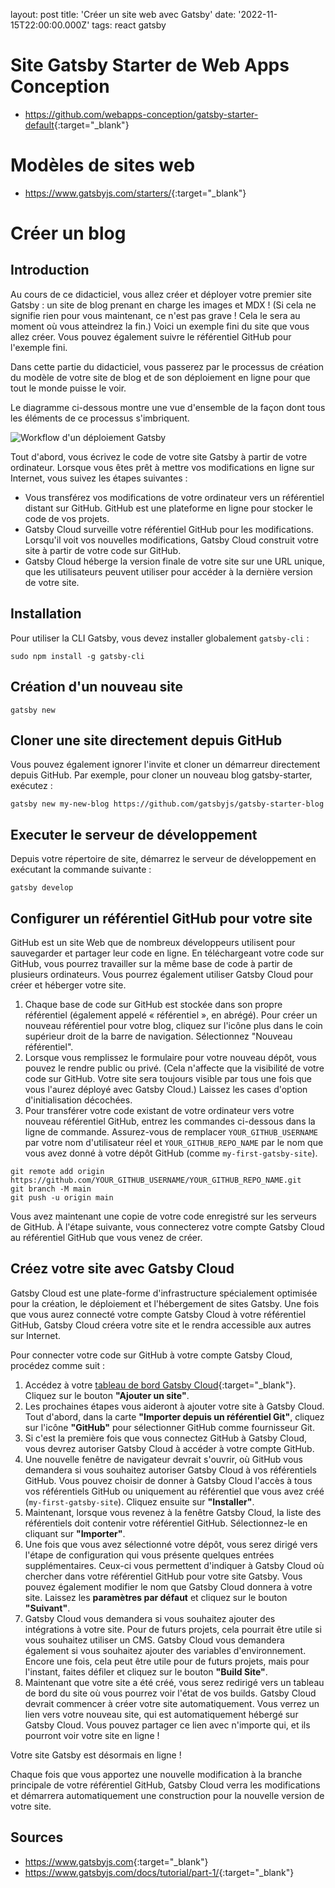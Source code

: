 layout: post
title: 'Créer un site web avec Gatsby'
date: '2022-11-15T22:00:00.000Z'
tags: react gatsby

# Site Gatsby Starter de Web Apps Conception
* <https://github.com/webapps-conception/gatsby-starter-default>{:target="_blank"}

# Modèles de sites web
* <https://www.gatsbyjs.com/starters/>{:target="_blank"}

# Créer un blog
## Introduction

Au cours de ce didacticiel, vous allez créer et déployer votre premier site Gatsby : un site de blog prenant en charge les images et MDX ! (Si cela ne signifie rien pour vous maintenant, ce n'est pas grave ! Cela le sera au moment où vous atteindrez la fin.) Voici un exemple fini du site que vous allez créer. Vous pouvez également suivre le référentiel GitHub pour l'exemple fini.

Dans cette partie du didacticiel, vous passerez par le processus de création du modèle de votre site de blog et de son déploiement en ligne pour que tout le monde puisse le voir.

Le diagramme ci-dessous montre une vue d'ensemble de la façon dont tous les éléments de ce processus s'imbriquent.

![Workflow d'un déploiement Gatsby](/assets/images/gatsby-deployment-workflow.png)

Tout d'abord, vous écrivez le code de votre site Gatsby à partir de votre ordinateur. Lorsque vous êtes prêt à mettre vos modifications en ligne sur Internet, vous suivez les étapes suivantes :
* Vous transférez vos modifications de votre ordinateur vers un référentiel distant sur GitHub. GitHub est une plateforme en ligne pour stocker le code de vos projets.
* Gatsby Cloud surveille votre référentiel GitHub pour les modifications. Lorsqu'il voit vos nouvelles modifications, Gatsby Cloud construit votre site à partir de votre code sur GitHub.
* Gatsby Cloud héberge la version finale de votre site sur une URL unique, que les utilisateurs peuvent utiliser pour accéder à la dernière version de votre site.

## Installation

Pour utiliser la CLI Gatsby, vous devez installer globalement ``gatsby-cli`` :

```shell
sudo npm install -g gatsby-cli
```

## Création d'un nouveau site

```shell
gatsby new
```

## Cloner une site directement depuis GitHub

Vous pouvez également ignorer l'invite et cloner un démarreur directement depuis GitHub. Par exemple, pour cloner un nouveau blog gatsby-starter, exécutez :

```shell
gatsby new my-new-blog https://github.com/gatsbyjs/gatsby-starter-blog
```

## Executer le serveur de développement

Depuis votre répertoire de site, démarrez le serveur de développement en exécutant la commande suivante :

```shell
gatsby develop
```

## Configurer un référentiel GitHub pour votre site

GitHub est un site Web que de nombreux développeurs utilisent pour sauvegarder et partager leur code en ligne. En téléchargeant votre code sur GitHub, vous pourrez travailler sur la même base de code à partir de plusieurs ordinateurs. Vous pourrez également utiliser Gatsby Cloud pour créer et héberger votre site.

1. Chaque base de code sur GitHub est stockée dans son propre référentiel (également appelé « référentiel », en abrégé). Pour créer un nouveau référentiel pour votre blog, cliquez sur l'icône plus dans le coin supérieur droit de la barre de navigation. Sélectionnez "Nouveau référentiel".
2. Lorsque vous remplissez le formulaire pour votre nouveau dépôt, vous pouvez le rendre public ou privé. (Cela n'affecte que la visibilité de votre code sur GitHub. Votre site sera toujours visible par tous une fois que vous l'aurez déployé avec Gatsby Cloud.) Laissez les cases d'option d'initialisation décochées.
3. Pour transférer votre code existant de votre ordinateur vers votre nouveau référentiel GitHub, entrez les commandes ci-dessous dans la ligne de commande. Assurez-vous de remplacer ``YOUR_GITHUB_USERNAME`` par votre nom d'utilisateur réel et ``YOUR_GITHUB_REPO_NAME`` par le nom que vous avez donné à votre dépôt GitHub (comme ``my-first-gatsby-site``).

```shell
git remote add origin https://github.com/YOUR_GITHUB_USERNAME/YOUR_GITHUB_REPO_NAME.git
git branch -M main
git push -u origin main
```

Vous avez maintenant une copie de votre code enregistré sur les serveurs de GitHub. À l'étape suivante, vous connecterez votre compte Gatsby Cloud au référentiel GitHub que vous venez de créer.

## Créez votre site avec Gatsby Cloud

Gatsby Cloud est une plate-forme d'infrastructure spécialement optimisée pour la création, le déploiement et l'hébergement de sites Gatsby. Une fois que vous aurez connecté votre compte Gatsby Cloud à votre référentiel GitHub, Gatsby Cloud créera votre site et le rendra accessible aux autres sur Internet.

Pour connecter votre code sur GitHub à votre compte Gatsby Cloud, procédez comme suit :
1. Accédez à votre [tableau de bord Gatsby Cloud](https://www.gatsbyjs.com/dashboard/){:target="_blank"}. Cliquez sur le bouton **"Ajouter un site"**.
2. Les prochaines étapes vous aideront à ajouter votre site à Gatsby Cloud. Tout d'abord, dans la carte **"Importer depuis un référentiel Git"**, cliquez sur l'icône **"GitHub"** pour sélectionner GitHub comme fournisseur Git.
3. Si c'est la première fois que vous connectez GitHub à Gatsby Cloud, vous devrez autoriser Gatsby Cloud à accéder à votre compte GitHub.
4. Une nouvelle fenêtre de navigateur devrait s'ouvrir, où GitHub vous demandera si vous souhaitez autoriser Gatsby Cloud à vos référentiels GitHub. Vous pouvez choisir de donner à Gatsby Cloud l'accès à tous vos référentiels GitHub ou uniquement au référentiel que vous avez créé (``my-first-gatsby-site``). Cliquez ensuite sur **"Installer"**.
5. Maintenant, lorsque vous revenez à la fenêtre Gatsby Cloud, la liste des référentiels doit contenir votre référentiel GitHub. Sélectionnez-le en cliquant sur **"Importer"**.
6. Une fois que vous avez sélectionné votre dépôt, vous serez dirigé vers l'étape de configuration qui vous présente quelques entrées supplémentaires. Ceux-ci vous permettent d'indiquer à Gatsby Cloud où chercher dans votre référentiel GitHub pour votre site Gatsby. Vous pouvez également modifier le nom que Gatsby Cloud donnera à votre site. Laissez les **paramètres par défaut** et cliquez sur le bouton **"Suivant"**.
7. Gatsby Cloud vous demandera si vous souhaitez ajouter des intégrations à votre site. Pour de futurs projets, cela pourrait être utile si vous souhaitez utiliser un CMS. Gatsby Cloud vous demandera également si vous souhaitez ajouter des variables d'environnement. Encore une fois, cela peut être utile pour de futurs projets, mais pour l'instant, faites défiler et cliquez sur le bouton **"Build Site"**.
8. Maintenant que votre site a été créé, vous serez redirigé vers un tableau de bord du site où vous pourrez voir l'état de vos builds. Gatsby Cloud devrait commencer à créer votre site automatiquement. Vous verrez un lien vers votre nouveau site, qui est automatiquement hébergé sur Gatsby Cloud. Vous pouvez partager ce lien avec n'importe qui, et ils pourront voir votre site en ligne !

Votre site Gatsby est désormais en ligne !

Chaque fois que vous apportez une nouvelle modification à la branche principale de votre référentiel GitHub, Gatsby Cloud verra les modifications et démarrera automatiquement une construction pour la nouvelle version de votre site.

## Sources
* <https://www.gatsbyjs.com>{:target="_blank"}
* <https://www.gatsbyjs.com/docs/tutorial/part-1/>{:target="_blank"}
